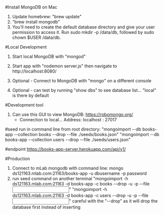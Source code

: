 #Install MongoDB on Mac
1) Update homebrew: "brew update"
2) "brew install mongodb"
3) You'll need to create the default database directory and give your user permission to access it. Run sudo mkdir -p /data/db, followed by sudo chown $USER /data/db.

#Local Development
1) Start local MongoDB with "mongod"
2) Start app with "nodemon server.js" then navigate to http://localhost:8080/

4) Optional - Connect to MongoDB with "mongo" on a different console
5) Optional - can test by running "show dbs" to see database list... "local" is there by default

#Development tool
1) Can use this GUI to view MongoDB: https://robomongo.org/
    - Connection to local... Address: localhost : 27017

#seed
run in command line from root directory: 
    "mongoimport --db books-app --collection books --drop --file ./seeds/books.json"
    "mongoimport --db books-app --collection users --drop --file ./seeds/users.json"

#endpoint
https://books-app-server.herokuapp.com/api/v1/



#Production
1) Connect to mLab mongodb with command line: mongo ds121163.mlab.com:21163/books-app -u dbusername -p password
2) run seed command on another terminal
    "mongoimport -h ds121163.mlab.com:21163 -d books-app -c books --drop -u <user> -p <password> --file <input file>"
    "mongoimport -h ds121163.mlab.com:21163 -d books-app -c users --drop -u <user> -p <password> --file <input file>"
    careful with the "--drop" as it will drop the database first instead of inserting
